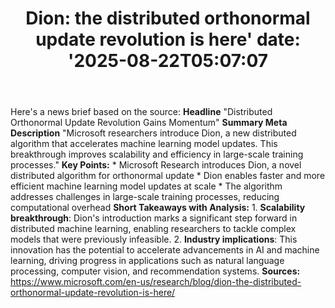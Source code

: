 ﻿---
title: "Dion: the distributed orthonormal update revolution is here'
date: '2025-08-22T05:07:07"
category: "Markets"
summary: ""
slug: "dion the distributed orthonormal update revolution is here"
source_urls:
  - "https://www.microsoft.com/en-us/research/blog/dion-the-distributed-orthonormal-update-revolution-is-here/"
seo:
  title: "Dion: the distributed orthonormal update revolution is here | Hash n Hedge'
  description: '"
  keywords: ["news", "markets", "brief"]
---
Here's a news brief based on the source:  **Headline** "Distributed Orthonormal Update Revolution Gains Momentum"  **Summary Meta Description** "Microsoft researchers introduce Dion, a new distributed algorithm that accelerates machine learning model updates. This breakthrough improves scalability and efficiency in large-scale training processes."  **Key Points:**  * Microsoft Research introduces Dion, a novel distributed algorithm for orthonormal update * Dion enables faster and more efficient machine learning model updates at scale * The algorithm addresses challenges in large-scale training processes, reducing computational overhead  **Short Takeaways with Analysis:**  1. **Scalability breakthrough**: Dion's introduction marks a significant step forward in distributed machine learning, enabling researchers to tackle complex models that were previously infeasible. 2. **Industry implications**: This innovation has the potential to accelerate advancements in AI and machine learning, driving progress in applications such as natural language processing, computer vision, and recommendation systems.  **Sources:** https://www.microsoft.com/en-us/research/blog/dion-the-distributed-orthonormal-update-revolution-is-here/ 
